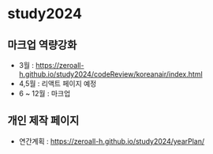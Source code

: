 # study2024

## 마크업 역량강화

- 3월 : https://zeroall-h.github.io/study2024/codeReview/koreanair/index.html
- 4,5월 : 리액트 페이지 예정
- 6 ~ 12월 : 마크업

## 개인 제작 페이지

- 연간계획 : https://zeroall-h.github.io/study2024/yearPlan/
